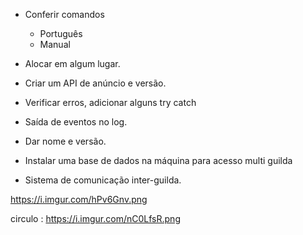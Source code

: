 - Conferir comandos 
  - Português
  - Manual

- Alocar em algum lugar. 
- Criar um API de anúncio e versão.
- Verificar erros, adicionar alguns try catch
- Saída de eventos no log. 
- Dar nome e versão. 
- Instalar uma base de dados na máquina para acesso multi guilda
- Sistema de comunicação inter-guilda.

https://i.imgur.com/hPv6Gnv.png

circulo : https://i.imgur.com/nC0LfsR.png